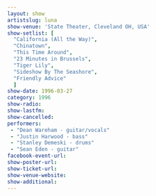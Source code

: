 ```yaml
---
layout: show
artistslug: luna
show-venue: 'State Theater, Cleveland OH, USA'
show-setlist: [
  "California (All the Way)",
  "Chinatown",
  "This Time Around",
  "23 Minutes in Brussels",
  "Tiger Lily",
  "Sideshow By The Seashore",
  "Friendly Advice"
  ]
show-date: 1996-03-27
category: 1996
show-radio: 
show-lastfm: 
show-cancelled: 
performers: 
 - "Dean Wareham - guitar/vocals"
 - "Justin Harwood - bass"
 - "Stanley Demeski - drums"
 - "Sean Eden - guitar"
facebook-event-url: 
show-poster-url: 
show-ticket-url: 
show-venue-website: 
show-additional: 
---
```


